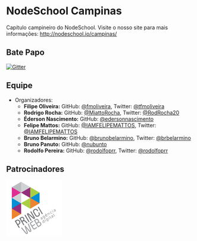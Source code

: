# NodeSchool Campinas

Capítulo campineiro do NodeSchool. Visite o nosso site para mais informações: http://nodeschool.io/campinas/

## Bate Papo

[![Gitter](https://badges.gitter.im/Join%20Chat.svg)](https://gitter.im/nodeschool/campinas?utm_source=badge&utm_medium=badge&utm_campaign=pr-badge)

## Equipe

* Organizadores:
   * **Filipe Oliveira:** GitHub: [@fmoliveira](https://github.com/fmoliveira), Twitter: [@tfmoliveira](https://twitter.com/tfmoliveira)
   * **Rodrigo Rocha:** GitHub: [@MiattoRocha](https://github.com/MiattoRocha), Twitter: [@RodRocha20](https://twitter.com/RodRocha20)
   * **Éderson Nascimento:** GitHub: [@edersonnascimento](https://github.com/edersonnascimento)
   * **Felipe Mattos:** GitHub: [@IAMFELIPEMATTOS](https://github.com/IAMFELIPEMATTOS), Twitter: [@IAMFELIPEMATTOS](https://twitter.com/IAMFELIPEMATTOS)
   * **Bruno Belarmino:** GitHub: [@brunobelarmino](https://github.com/brunobelarmino), Twitter: [@brbelarmino](https://twitter.com/brbelarmino)
   * **Bruno Panuto:** GitHub: [@nubunto](https://github.com/nubunto)
   * **Rodolfo Pereira:** GitHub: [@rodolfoprr](https://github.com/rodolfoprr), Twitter: [@rodolfoprr](https://twitter.com/rodolfoprr)

## Patrocinadores

[![Alt text](patrocinadores/princiweb.png "Princi Web")](http://www.princiweb.com.br)

